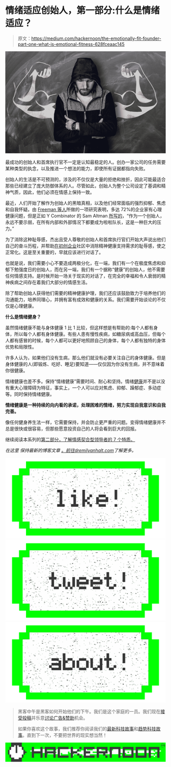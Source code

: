 # 情绪适应创始人，第一部分:什么是情绪适应？

> 原文：<https://medium.com/hackernoon/the-emotionally-fit-founder-part-one-what-is-emotional-fitness-628fceaac145>

![](img/992c827a5fba0e49d0b8d9d1b4b7e2d4.png)

最成功的创始人和首席执行官不一定是认知最稳定的人。创办一家公司的任务需要某种类型的执念，以及推进一个想法的能力，即使所有证据都指向失败。

创始人的生活是不可预测的，涉及的不仅仅是大量的拒绝和挫折，因此可能最适合那些已经建立了庞大防御体系的人。尽管如此，创始人为整个公司设定了基调和精神气质，因此，他们必须在情感上保持一致。

最近，人们开始了解作为创始人的黑暗真相，以及他们经常面临的强烈抑郁、焦虑和自我怀疑。由 [Freeman 等人](http://www.michaelafreemanmd.com/Research_files/Are%20Entrepreneurs%20Touched%20with%20Fire%20(pre-pub%20n)%204-17-15.pdf)所做的一项研究表明，多达 72%的企业家有心理健康问题，但是正如 Y Combinator 的 Sam Altman [所写的](http://blog.samaltman.com/founder-depression)，“作为一个创始人，永远不要示弱，在所有内部和外部情况下都要成为啦啦队长，这是一种巨大的压力。”

为了消除这种耻辱感，杰出且受人尊敬的创始人和首席执行官们开始大声说出他们自己的奋斗历程，并帮助[在](http://www.inc.com/magazine/201307/brad-feld/many-entrepreneurs-deal-with-depression.html)[初创企业](https://hackernoon.com/tagged/startup)社区中消除精神健康支持需求的耻辱感，使之正常化。这是至关重要的，早就应该进行对话了。

也就是说，我们需要小心不要造成两极分化，在一端，我们有一个在极度焦虑和抑郁下勉强度日的创始人，而在另一端，我们有一个据称“健康”的创始人，他不需要任何情感支持。是时候开始一场关于现实的对话了，在完全的幸福和令人衰弱的精神疾病之间存在着我们大部分的情感生活。

除了帮助创始人获得他们需要的精神健康护理，我们还应该鼓励致力于培养他们的沟通能力，培养同理心，并拥有富有成效和健康的关系。我们需要开始谈论的不仅仅是心理健康。

**什么是情绪健身？**

虽然情绪健康不能与身体健康 1 比 1 比较，但这样想是有帮助的:每个人都有身体，所以每个人都有身体健康。有些人患有慢性疾病，如糖尿病或高血压，但每个人都有感冒的时候，每个人都可以更好地照顾自己的身体，每个人都有独特的身体优势和局限性。

许多人认为，如果他们没有生病，那么他们就没有必要关注自己的身体健康。但是身体健康的人(即锻炼、吃好、睡足)要知道——仅仅因为你没有生病，并不意味着你很健康。

情绪健康也差不多。保持“情绪健康”需要时间、耐心和坚持。情绪[健康](https://hackernoon.com/tagged/fitness)并不是以没有重大心理障碍为特征，事实上，一个人可以应对焦虑、抑郁、躁郁症、多动症等。同时保持情绪健康。

**情绪健康是一种持续的向内看的承诺，处理困难的情绪，努力实现自我意识和自我完善。**

像任何健身养生法一样，它需要保持，并会防止更严重的问题。变得情绪健康并不总是很快或很容易，但那些愿意投资自己的人将会看到巨大的回报。

继续阅读本系列的[第二部分，了解情感契合型领导者的 7 个特质。](https://hackernoon.com/the-emotionally-fit-founder-part-two-7-traits-of-emotionally-fit-leaders-10c8908efb24#.s6sfa4ymz)

*在这里* *保持最新的博客文章* [*。前往*](http://eepurl.com/cHnq3L)[*dremilyanhalt.com*](http://dremilyanhalt.com)*了解更多。*

[![](img/50ef4044ecd4e250b5d50f368b775d38.png)](http://bit.ly/HackernoonFB)[![](img/979d9a46439d5aebbdcdca574e21dc81.png)](https://goo.gl/k7XYbx)[![](img/2930ba6bd2c12218fdbbf7e02c8746ff.png)](https://goo.gl/4ofytp)

> 黑客中午是黑客如何开始他们的下午。我们是这个家庭的一员。我们现在[接受投稿](http://bit.ly/hackernoonsubmission)并乐意[讨论广告&赞助](mailto:partners@amipublications.com)机会。
> 
> 如果你喜欢这个故事，我们推荐你阅读我们的[最新科技故事](http://bit.ly/hackernoonlatestt)和[趋势科技故事](https://hackernoon.com/trending)。直到下一次，不要把世界的现实想当然！

![](img/be0ca55ba73a573dce11effb2ee80d56.png)